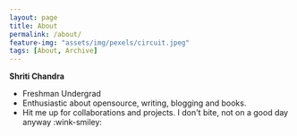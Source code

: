 ```yaml
---
layout: page
title: About
permalink: /about/
feature-img: "assets/img/pexels/circuit.jpeg"
tags: [About, Archive]
---
```


<b>Shriti Chandra</b>

* Freshman Undergrad
* Enthusiastic about opensource, writing, blogging and books.
* Hit me up for collaborations and projects. I don't bite, not on a good day anyway :wink-smiley:
